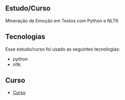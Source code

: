 <h2 title='#projeto'>
    Estudo/Curso
</h2>

Mineração de Emoção em Textos com Python e NLTK

<h2 title='#tecnologias'>
    Tecnologias
</h2>

Esse estudo/curso foi usado as seguintes tecnologias:

- python
- nltk

<h2 title='#GooglePlay'>
   Curso
</h2>

- [Curso](https://www.udemy.com/course/mineracao-de-emocao-em-textos-com-python-e-nltk/?utm_source=adwords&utm_medium=udemyads&utm_campaign=INTL-AW-PROS-Brazil-DSA-WebIndex&utm_content=deal4584&utm_term=_._ag_110792056508_._ad_440430986858_._de_c_._dm__._pl__._ti_dsa-392284169515_._li_1001521_._pd__._&gclid=EAIaIQobChMI7Zbdj8PV6gIVVgiRCh3VlgPOEAAYASAAEgIvC_D_BwE)
